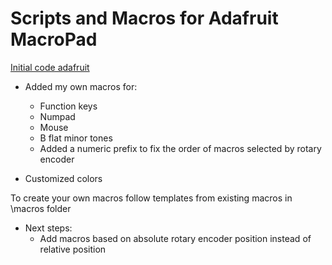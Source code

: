 # Scripts and Macros for Adafruit MacroPad

[Initial code adafruit](https://learn.adafruit.com/adafruit-macropad-rp2040) 

* Added my own macros for:
  * Function keys
  * Numpad
  * Mouse
  * B flat minor tones
  * Added a numeric prefix to fix the order of macros selected by rotary encoder

* Customized colors

To create your own macros follow templates from existing macros in \macros folder

* Next steps:
  * Add macros based on absolute rotary encoder position instead of relative position